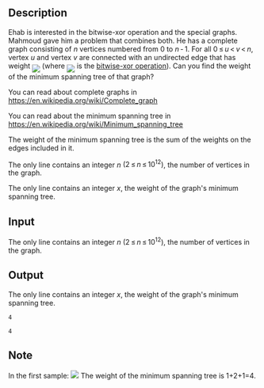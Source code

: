 ## Description

<div><p>Ehab is interested in the bitwise-xor operation and the special graphs. Mahmoud gave him a problem that combines both. He has a complete graph consisting of <span class="tex-span"><i>n</i></span> vertices numbered from <span class="tex-span">0</span> to <span class="tex-span"><i>n</i> - 1</span>. For all <span class="tex-span">0 ≤ <i>u</i> &lt; <i>v</i> &lt; <i>n</i></span>, vertex <span class="tex-span"><i>u</i></span> and vertex <span class="tex-span"><i>v</i></span> are connected with an undirected edge that has weight <img align="middle" class="tex-formula" src="file://04dl606X.png" style="max-width: 100.0%;max-height: 100.0%;"> (where <img align="middle" class="tex-formula" src="file://kYi2abKg.png" style="max-width: 100.0%;max-height: 100.0%;"> is the <a href="https://en.wikipedia.org/wiki/Bitwise_operation#XOR">bitwise-xor operation</a>). Can you find the weight of the minimum spanning tree of that graph?</p><p>You can read about complete graphs in <a href="https://en.wikipedia.org/wiki/Complete_graph">https://en.wikipedia.org/wiki/Complete_graph</a></p><p>You can read about the minimum spanning tree in <a href="https://en.wikipedia.org/wiki/Minimum_spanning_tree">https://en.wikipedia.org/wiki/Minimum_spanning_tree</a></p><p>The weight of the minimum spanning tree is the sum of the weights on the edges included in it.</p></div><div class="input-specification"><p>The only line contains an integer <span class="tex-span"><i>n</i></span> <span class="tex-span">(2 ≤ <i>n</i> ≤ 10<sup class="upper-index">12</sup>)</span>, the number of vertices in the graph.</p></div><div class="output-specification"><p>The only line contains an integer <span class="tex-span"><i>x</i></span>, the weight of the graph's minimum spanning tree.</p></div>

## Input

<p>The only line contains an integer <span class="tex-span"><i>n</i></span> <span class="tex-span">(2 ≤ <i>n</i> ≤ 10<sup class="upper-index">12</sup>)</span>, the number of vertices in the graph.</p>

## Output

<p>The only line contains an integer <span class="tex-span"><i>x</i></span>, the weight of the graph's minimum spanning tree.</p>





```input1
4

```




```output1
4
```



## Note

<p>In the first sample: <img class="tex-graphics" src="file://qnPE7afL.png" style="max-width: 100.0%;max-height: 100.0%;"> The weight of the minimum spanning tree is 1+2+1=4.</p>
